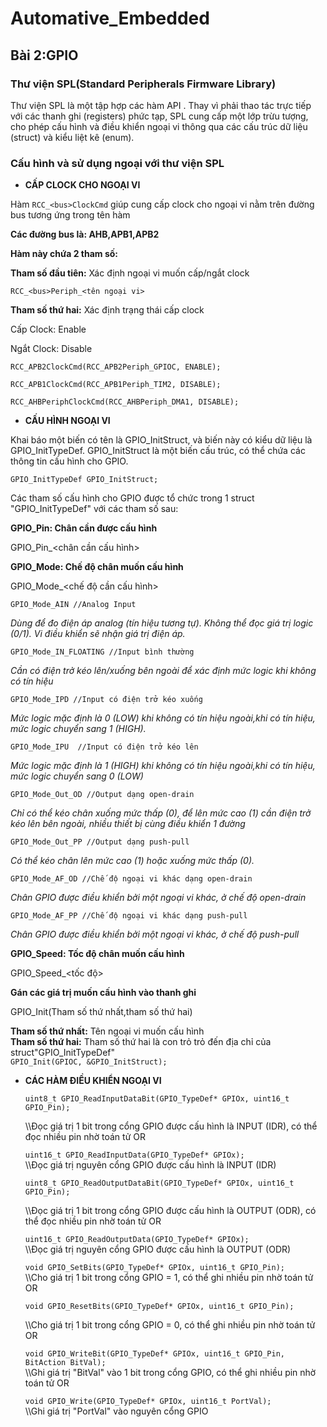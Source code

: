 # Automative_Embedded
## Bài 2:GPIO
### Thư viện SPL(Standard Peripherals Firmware Library)
Thư viện SPL là một tập hợp các hàm API  . Thay vì phải thao tác trực tiếp với các thanh ghi (registers) phức tạp, SPL cung cấp một lớp trừu tượng, cho phép cấu hình và điều khiển ngoại vi thông qua các cấu trúc dữ liệu (struct) và kiểu liệt kê (enum). 

### Cấu hình và sử dụng ngoại với thư viện SPL
* **CẤP CLOCK CHO NGOẠI VI**
  
Hàm `RCC_<bus>ClockCmd` giúp cung cấp clock cho ngoại vi nằm trên đường bus tương ứng trong tên hàm

  **Các đường bus là:  AHB,APB1,APB2**

  **Hàm này chứa 2 tham số:**  

 **Tham số đầu tiên:** Xác định ngoại vi muốn cấp/ngắt clock

`RCC_<bus>Periph_<tên ngoại vi>`

**Tham số thứ hai:** Xác định trạng thái cấp clock

Cấp Clock: Enable

Ngắt Clock: Disable

`RCC_APB2ClockCmd(RCC_APB2Periph_GPIOC, ENABLE);`

`RCC_APB1ClockCmd(RCC_APB1Periph_TIM2, DISABLE);`

`RCC_AHBPeriphClockCmd(RCC_AHBPeriph_DMA1, DISABLE);`

* **CẤU HÌNH NGOẠI VI**
  
Khai báo một biến có tên là GPIO_InitStruct, và biến này có kiểu dữ liệu là GPIO_InitTypeDef. GPIO_InitStruct là một biến cấu trúc, có thể chứa các thông tin cấu hình cho GPIO.

`GPIO_InitTypeDef GPIO_InitStruct;`

Các tham số cấu hình cho GPIO được tổ chức trong 1 struct "GPIO_InitTypeDef" với các tham số sau:

**GPIO_Pin: Chân cần được cấu hình**

GPIO_Pin_<chân cần cấu hình>

**GPIO_Mode: Chế độ chân muốn cấu hình**

GPIO_Mode_<chế độ cần cấu hình>

`GPIO_Mode_AIN //Analog Input`

*Dùng để đo điện áp analog (tín hiệu tương tự). Không thể đọc giá trị logic (0/1). Vi điều khiển sẽ nhận giá trị điện áp.*

`GPIO_Mode_IN_FLOATING //Input bình thường`

*Cần có điện trở kéo lên/xuống bên ngoài để xác định mức logic khi không có tín hiệu*

`GPIO_Mode_IPD //Input có điện trở kéo xuống  `

*Mức logic mặc định là 0 (LOW) khi không có tín hiệu ngoài,khi có tín hiệu, mức logic chuyển sang 1 (HIGH).*

`GPIO_Mode_IPU  //Input có điện trở kéo lên`

*Mức logic mặc định là 1 (HIGH) khi không có tín hiệu ngoài,khi có tín hiệu, mức logic chuyển sang 0 (LOW)*

`GPIO_Mode_Out_OD //Output dạng open-drain`

*Chỉ có thể kéo chân xuống mức thấp (0), để lên mức cao (1) cần điện trở kéo lên bên ngoài, nhiều thiết bị cùng điều khiển 1 đường*

`GPIO_Mode_Out_PP //Output dạng push-pull`

*Có thể  kéo chân lên mức cao (1) hoặc xuống mức thấp (0).*

`GPIO_Mode_AF_OD //Chế độ ngoại vi khác dạng open-drain`

*Chân GPIO được điều khiển bởi một ngoại vi khác, ở chế độ open-drain*

`GPIO_Mode_AF_PP //Chế độ ngoại vi khác dạng push-pull`

*Chân GPIO được điều khiển bởi một ngoại vi khác, ở chế độ push-pull*

**GPIO_Speed: Tốc độ chân muốn cấu hình**

GPIO_Speed_<tốc độ>

**Gán các giá trị muốn cấu hình vào thanh ghi**

 GPIO_Init(Tham số thứ nhất,tham số thứ hai)

 **Tham số thứ nhất:**   Tên ngoại vi muốn cấu hình                                                         
 **Tham số thứ hai:**  Tham số thứ hai là con trỏ trỏ đến địa chỉ của struct"GPIO_InitTypeDef"                                          
`GPIO_Init(GPIOC, &GPIO_InitStruct);`

* **CÁC HÀM ĐIỀU KHIỂN NGOẠI VI**

    `uint8_t GPIO_ReadInputDataBit(GPIO_TypeDef* GPIOx, uint16_t GPIO_Pin); ` 

  \\\Đọc giá trị 1 bit trong cổng GPIO được cấu hình là INPUT (IDR), có thể đọc nhiều pin nhờ toán tử OR

    `uint16_t GPIO_ReadInputData(GPIO_TypeDef* GPIOx);`                                
     \\\Đọc giá trị nguyên cổng GPIO được cấu hình là INPUT (IDR)

    `uint8_t GPIO_ReadOutputDataBit(GPIO_TypeDef* GPIOx, uint16_t GPIO_Pin);`
  
     \\\Đọc giá trị 1 bit trong cổng GPIO được cấu hình là OUTPUT (ODR), có thể đọc nhiều pin nhờ toán tử OR

    `uint16_t GPIO_ReadOutputData(GPIO_TypeDef* GPIOx); `                               
     \\\Đọc giá trị nguyên cổng GPIO được cấu hình là OUTPUT (ODR)

    `void GPIO_SetBits(GPIO_TypeDef* GPIOx, uint16_t GPIO_Pin); `                       
     \\\Cho giá trị 1 bit trong cổng GPIO = 1, có thể ghi nhiều pin nhờ toán tử OR

    `void GPIO_ResetBits(GPIO_TypeDef* GPIOx, uint16_t GPIO_Pin);  `                    
    
     \\\Cho giá trị 1 bit trong cổng GPIO = 0, có thể ghi nhiều pin nhờ toán tử OR

    `void GPIO_WriteBit(GPIO_TypeDef* GPIOx, uint16_t GPIO_Pin, BitAction BitVal);  `  
     \\\Ghi giá trị "BitVal" vào 1 bit trong cổng GPIO, có thể ghi nhiều pin nhờ toán tử OR

    `void GPIO_Write(GPIO_TypeDef* GPIOx, uint16_t PortVal);  `                        
     \\\Ghi giá trị "PortVal" vào nguyên cổng GPIO
